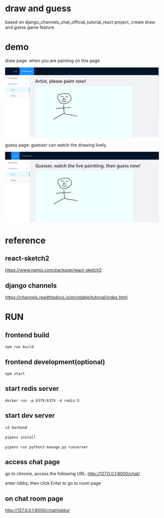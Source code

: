 # draw and guess
based on django_channels_chat_official_tutorial_react project,
create draw and guess game feature.

# demo
draw page: when you are painting on this page

![avatar](./demo/draw.png)

guess page: guesser can watch the drawing lively.

![avatar](./demo/guess.png)

# reference
## react-sketch2
https://www.npmjs.com/package/react-sketch2

## django channels
https://channels.readthedocs.io/en/stable/tutorial/index.html


# RUN

## frontend build

```
npm run build
```

## frontend development(optional)

```
npm start
```


## start redis server

```
docker run -p 6379:6379 -d redis:5
```

## start dev server
```
cd backend

pipenv install

pipenv run python3 manage.py runserver
```

## access chat page
go to chrome, access the following URL:
http://127.0.0.1:8000/chat/

enter lobby, then click Enter to go to room page

## on chat room page
http://127.0.0.1:8000/chat/lobby/




